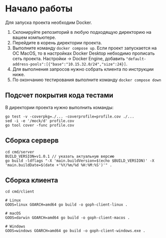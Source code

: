 # Начало работы

Для запуска проекта необходим Docker.
1. Склонируйте репозиторий в любую подходящую директорию на вашем компьютере.
2. Перейдите в корень директории проекта.
3. Выполните команду `docker compose up`. Если проект запускается на ОС MacOS, то в настройках Docker Desktop небходимо прописать сеть проекта. Настройки -> Docker Engine, добавить `"default-address-pools":[{"base":"10.15.32.0/24","size":24}]`.
4. Для выполнения запросов нужно собрать клиента по инструкции ниже.
5. По окончанию тестирования выполните команду `docker compose down`

## Подсчет покрытия кода тестами
В директории проекта нужно выполнить команды:

```
go test -v -coverpkg=./... -coverprofile=profile.cov ./...
sed -i -e '/mock/d' profile.cov 
go tool cover -func profile.cov 
```

## Cборка серверв
```
cd cmd/server
BUILD_VERSION=v1.0.1 // указать актуальную версию
go build -ldflags "-X 'main.buildVersion=$(echo $BUILD_VERSION)' -X 'main.buildDate=$(date +'%Y/%m/%d %H:%M:%S')'" .
```

## Cборка клиента
```
cd cmd/client

# Linux
GOOS=linux GOARCH=amd64 go build -o goph-client-linux .

# macOS
GOOS=darwin GOARCH=amd64 go build -o goph-client-macos .

# Windows
GOOS=windows GOARCH=amd64 go build -o goph-client-windows.exe .
```
